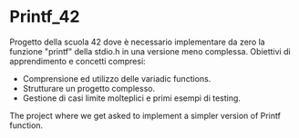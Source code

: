 # Printf_42

Progetto della scuola 42 dove è necessario implementare da zero la funzione "printf" della stdio.h in una versione meno complessa.
Obiettivi di apprendimento e concetti compresi:
- Comprensione ed utilizzo delle variadic functions. 
- Strutturare un progetto complesso. 
- Gestione di casi limite molteplici e primi esempi di testing.

The project where we get asked to implement a simpler version of Printf function.
